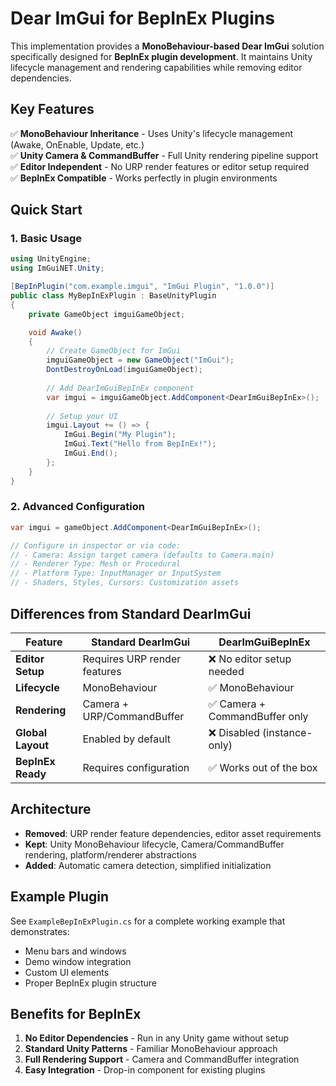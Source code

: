 # Dear ImGui for BepInEx Plugins

This implementation provides a **MonoBehaviour-based Dear ImGui** solution specifically designed for **BepInEx plugin development**. It maintains Unity lifecycle management and rendering capabilities while removing editor dependencies.

## Key Features

✅ **MonoBehaviour Inheritance** - Uses Unity's lifecycle management (Awake, OnEnable, Update, etc.)  
✅ **Unity Camera & CommandBuffer** - Full Unity rendering pipeline support  
✅ **Editor Independent** - No URP render features or editor setup required  
✅ **BepInEx Compatible** - Works perfectly in plugin environments  

## Quick Start

### 1. Basic Usage

```csharp
using UnityEngine;
using ImGuiNET.Unity;

[BepInPlugin("com.example.imgui", "ImGui Plugin", "1.0.0")]
public class MyBepInExPlugin : BaseUnityPlugin
{
    private GameObject imguiGameObject;

    void Awake()
    {
        // Create GameObject for ImGui
        imguiGameObject = new GameObject("ImGui");
        DontDestroyOnLoad(imguiGameObject);
        
        // Add DearImGuiBepInEx component
        var imgui = imguiGameObject.AddComponent<DearImGuiBepInEx>();
        
        // Setup your UI
        imgui.Layout += () => {
            ImGui.Begin("My Plugin");
            ImGui.Text("Hello from BepInEx!");
            ImGui.End();
        };
    }
}
```

### 2. Advanced Configuration

```csharp
var imgui = gameObject.AddComponent<DearImGuiBepInEx>();

// Configure in inspector or via code:
// - Camera: Assign target camera (defaults to Camera.main)
// - Renderer Type: Mesh or Procedural
// - Platform Type: InputManager or InputSystem
// - Shaders, Styles, Cursors: Customization assets
```

## Differences from Standard DearImGui

| Feature | Standard DearImGui | DearImGuiBepInEx |
|---------|-------------------|------------------|
| **Editor Setup** | Requires URP render features | ❌ No editor setup needed |
| **Lifecycle** | MonoBehaviour | ✅ MonoBehaviour |
| **Rendering** | Camera + URP/CommandBuffer | ✅ Camera + CommandBuffer only |
| **Global Layout** | Enabled by default | ❌ Disabled (instance-only) |
| **BepInEx Ready** | Requires configuration | ✅ Works out of the box |

## Architecture

- **Removed**: URP render feature dependencies, editor asset requirements
- **Kept**: Unity MonoBehaviour lifecycle, Camera/CommandBuffer rendering, platform/renderer abstractions
- **Added**: Automatic camera detection, simplified initialization

## Example Plugin

See `ExampleBepInExPlugin.cs` for a complete working example that demonstrates:
- Menu bars and windows
- Demo window integration  
- Custom UI elements
- Proper BepInEx plugin structure

## Benefits for BepInEx

1. **No Editor Dependencies** - Run in any Unity game without setup
2. **Standard Unity Patterns** - Familiar MonoBehaviour approach
3. **Full Rendering Support** - Camera and CommandBuffer integration
4. **Easy Integration** - Drop-in component for existing plugins